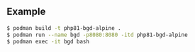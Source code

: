

## Example 

```bash
$ podman build -t php81-bgd-alpine .
$ podman run --name bgd -p8080:8080 -itd php81-bgd-alpine
$ podman exec -it bgd bash

```


